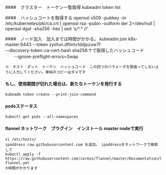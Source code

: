 ####　クラスター　トーケン一覧取得
    kubeadm token list

####　ハッシュコートを取得する
    openssl x509 -pubkey -in /etc/kubernetes/pki/ca.crt | openssl rsa -pubin -outform der 2>/dev/null | openssl dgst -sha256 -hex | sed 's/^.* //'

####　ノード加入　加入までは時間がかかる。
    kubeadm join k8s-master:6443 --token zyofun.dflmtv1ddjpzuw7f \
        --discovery-token-ca-cert-hash sha256:↑で取得したハッシュコード \
    　　--ignore-preflight-errors=Swap
    
    ※　ホスト：ポット　トーケン　ハッシュコード　この四つのパラメータを間違ってしないように入力してください。単純のコピーはダメです
    
#### もし、使用期間が切れた場合は、新たなトーケンを発行する
    kubeadm token create --print-join-command
    
#### podsステータス
    kubectl get pods --all-namespaces
    
#### flannel ネットワーク　プラグイン　インストール master nodeで実行
    vi /etc/hosts/
    ipaddress raw.githubusercontent.com を追加、　ipaddressをネットワークで検索して
    kubectl apply -f https://raw.githubusercontent.com/coreos/flannel/master/Documentation/kube-flannel.yml  
    ※時間がかかります  


